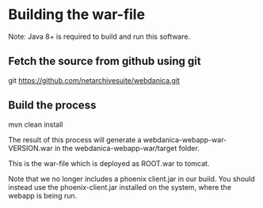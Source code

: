 # Building the war-file

Note: Java 8+ is required to build and run this software.

## Fetch the source from github using git

git https://github.com/netarchivesuite/webdanica.git

## Build the process

mvn clean install

The result of this process will generate a webdanica-webapp-war-VERSION.war in the webdanica-webapp-war/target folder.

This is the war-file which is deployed as ROOT.war to tomcat.

Note that we no longer includes a phoenix client.jar in our build. You should instead use the phoenix-client.jar installed on the system, where the webapp is being run.

